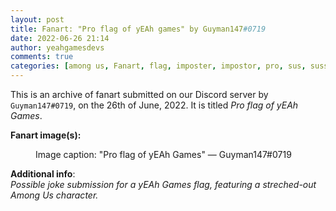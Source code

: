 ```yaml
---
layout: post
title: Fanart: "Pro flag of yEAh games" by Guyman147#0719
date: 2022-06-26 21:14
author: yeahgamesdevs
comments: true
categories: [among us, Fanart, flag, imposter, impostor, pro, sus, sussy]
---
```

<!-- wp:paragraph -->
<p>This is an archive of fanart submitted on our Discord server by <code>Guyman147#0719</code>, on the 26th of June, 2022. It is titled <em>Pro flag of yEAh Games</em>.</p>
<!-- /wp:paragraph -->

<!-- wp:paragraph -->
<p><strong>Fanart image(s):</strong></p>
<!-- /wp:paragraph -->

<!-- wp:image {"id":625,"sizeSlug":"large","linkDestination":"none"} -->
<figure class="wp-block-image size-large"><img src="https://yeaharchives.files.wordpress.com/2022/06/image-14.png?w=658" alt="" class="wp-image-625" /><figcaption>Image caption: "Pro flag of yEAh Games" — Guyman147#0719</figcaption></figure>
<!-- /wp:image -->

<!-- wp:paragraph -->
<p><strong>Additional info</strong>:<br><em>Possible joke submission</em> <em>for a yEAh Games flag, featuring a streched-out Among Us character.</em></p>
<!-- /wp:paragraph -->
